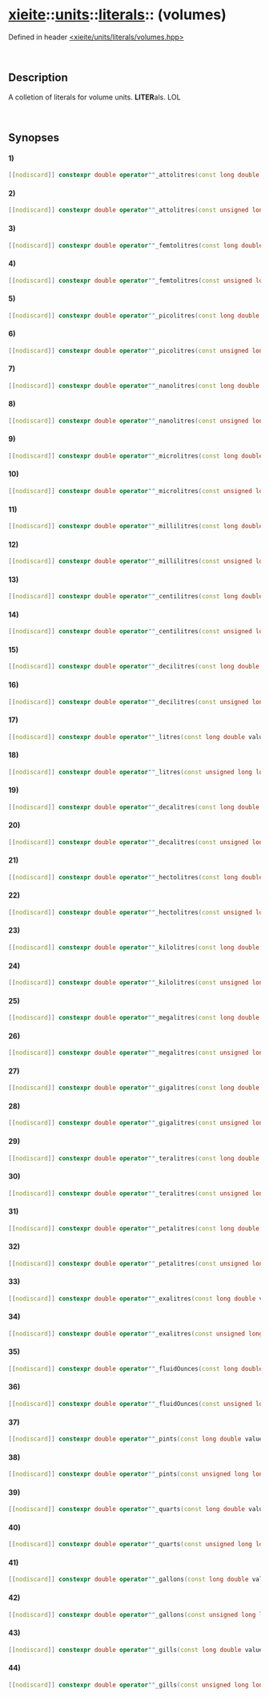 # [xieite](../../../../xieite.md)\:\:[units](../../../units.md)\:\:[literals](../literals.md)\:\: \(volumes\)
Defined in header [<xieite/units/literals/volumes.hpp>](../../../../../include/xieite/units/literals/volumes.hpp)

&nbsp;

## Description
A colletion of literals for volume units. **LITER**als. LOL

&nbsp;

## Synopses
#### 1)
```cpp
[[nodiscard]] constexpr double operator""_attolitres(const long double value) noexcept;
```
#### 2)
```cpp
[[nodiscard]] constexpr double operator""_attolitres(const unsigned long long int value) noexcept;
```
#### 3)
```cpp
[[nodiscard]] constexpr double operator""_femtolitres(const long double value) noexcept;
```
#### 4)
```cpp
[[nodiscard]] constexpr double operator""_femtolitres(const unsigned long long int value) noexcept;
```
#### 5)
```cpp
[[nodiscard]] constexpr double operator""_picolitres(const long double value) noexcept;
```
#### 6)
```cpp
[[nodiscard]] constexpr double operator""_picolitres(const unsigned long long int value) noexcept;
```
#### 7)
```cpp
[[nodiscard]] constexpr double operator""_nanolitres(const long double value) noexcept;
```
#### 8)
```cpp
[[nodiscard]] constexpr double operator""_nanolitres(const unsigned long long int value) noexcept;
```
#### 9)
```cpp
[[nodiscard]] constexpr double operator""_microlitres(const long double value) noexcept;
```
#### 10)
```cpp
[[nodiscard]] constexpr double operator""_microlitres(const unsigned long long int value) noexcept;
```
#### 11)
```cpp
[[nodiscard]] constexpr double operator""_millilitres(const long double value) noexcept;
```
#### 12)
```cpp
[[nodiscard]] constexpr double operator""_millilitres(const unsigned long long int value) noexcept;
```
#### 13)
```cpp
[[nodiscard]] constexpr double operator""_centilitres(const long double value) noexcept;
```
#### 14)
```cpp
[[nodiscard]] constexpr double operator""_centilitres(const unsigned long long int value) noexcept;
```
#### 15)
```cpp
[[nodiscard]] constexpr double operator""_decilitres(const long double value) noexcept;
```
#### 16)
```cpp
[[nodiscard]] constexpr double operator""_decilitres(const unsigned long long int value) noexcept;
```
#### 17)
```cpp
[[nodiscard]] constexpr double operator""_litres(const long double value) noexcept;
```
#### 18)
```cpp
[[nodiscard]] constexpr double operator""_litres(const unsigned long long int value) noexcept;
```
#### 19)
```cpp
[[nodiscard]] constexpr double operator""_decalitres(const long double value) noexcept;
```
#### 20)
```cpp
[[nodiscard]] constexpr double operator""_decalitres(const unsigned long long int value) noexcept;
```
#### 21)
```cpp
[[nodiscard]] constexpr double operator""_hectolitres(const long double value) noexcept;
```
#### 22)
```cpp
[[nodiscard]] constexpr double operator""_hectolitres(const unsigned long long int value) noexcept;
```
#### 23)
```cpp
[[nodiscard]] constexpr double operator""_kilolitres(const long double value) noexcept;
```
#### 24)
```cpp
[[nodiscard]] constexpr double operator""_kilolitres(const unsigned long long int value) noexcept;
```
#### 25)
```cpp
[[nodiscard]] constexpr double operator""_megalitres(const long double value) noexcept;
```
#### 26)
```cpp
[[nodiscard]] constexpr double operator""_megalitres(const unsigned long long int value) noexcept;
```
#### 27)
```cpp
[[nodiscard]] constexpr double operator""_gigalitres(const long double value) noexcept;
```
#### 28)
```cpp
[[nodiscard]] constexpr double operator""_gigalitres(const unsigned long long int value) noexcept;
```
#### 29)
```cpp
[[nodiscard]] constexpr double operator""_teralitres(const long double value) noexcept;
```
#### 30)
```cpp
[[nodiscard]] constexpr double operator""_teralitres(const unsigned long long int value) noexcept;
```
#### 31)
```cpp
[[nodiscard]] constexpr double operator""_petalitres(const long double value) noexcept;
```
#### 32)
```cpp
[[nodiscard]] constexpr double operator""_petalitres(const unsigned long long int value) noexcept;
```
#### 33)
```cpp
[[nodiscard]] constexpr double operator""_exalitres(const long double value) noexcept;
```
#### 34)
```cpp
[[nodiscard]] constexpr double operator""_exalitres(const unsigned long long int value) noexcept;
```
#### 35)
```cpp
[[nodiscard]] constexpr double operator""_fluidOunces(const long double value) noexcept;
```
#### 36)
```cpp
[[nodiscard]] constexpr double operator""_fluidOunces(const unsigned long long int value) noexcept;
```
#### 37)
```cpp
[[nodiscard]] constexpr double operator""_pints(const long double value) noexcept;
```
#### 38)
```cpp
[[nodiscard]] constexpr double operator""_pints(const unsigned long long int value) noexcept;
```
#### 39)
```cpp
[[nodiscard]] constexpr double operator""_quarts(const long double value) noexcept;
```
#### 40)
```cpp
[[nodiscard]] constexpr double operator""_quarts(const unsigned long long int value) noexcept;
```
#### 41)
```cpp
[[nodiscard]] constexpr double operator""_gallons(const long double value) noexcept;
```
#### 42)
```cpp
[[nodiscard]] constexpr double operator""_gallons(const unsigned long long int value) noexcept;
```
#### 43)
```cpp
[[nodiscard]] constexpr double operator""_gills(const long double value) noexcept;
```
#### 44)
```cpp
[[nodiscard]] constexpr double operator""_gills(const unsigned long long int value) noexcept;
```
